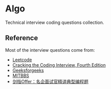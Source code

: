 Algo
====

Technical interview coding questions collection.

## Reference

Most of the interview questions come from: 
* [Leetcode](http://www.leetcode.com)
* [Cracking the Coding Interview, Fourth Edition](http://www.careercup.com)
* [Geeksforgeeks](http://www.geeksforgeeks.com)
* [MITBBS](http://www.mitbbs.com/bbsdoc/JobHunting.html)
* [剑指Offer：名企面试官精讲典型编程题](http://zhedahht.blog.163.com)

